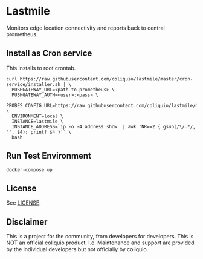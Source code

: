 # Lastmile

Monitors edge location connectivity and reports back to central prometheus.

## Install as Cron service

This installs to root crontab.

    curl https://raw.githubusercontent.com/coliquio/lastmile/master/cron-service/installer.sh | \
      PUSHGATEWAY_URL=<path-to-prometheus> \
      PUSHGATEWAY_AUTH=<user>:<pass> \
      PROBES_CONFIG_URL=https://raw.githubusercontent.com/coliquio/lastmile/master/example/probes.json \
      ENVIRONMENT=local \
      INSTANCE=lastmile \
      INSTANCE_ADDRESS=`ip -o -4 address show  | awk 'NR==2 { gsub(/\/.*/, "", $4); printf $4 }'` \
      bash

## Run Test Environment

    docker-compose up

## License

See [LICENSE](LICENSE).

## Disclaimer

This is a project for the community, from developers for developers. This is NOT an official coliquio product. I.e. Maintenance and support are provided by the individual developers but not officially by coliquio.
